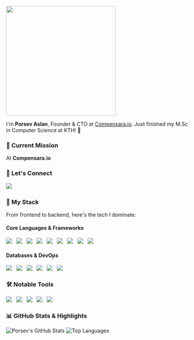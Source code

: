 <img src="https://media1.giphy.com/media/v1.Y2lkPTc5MGI3NjExb2R1YW5kd2d4OHpwcnE4bHEwMWd0YWpsOGV1MDlzZ3NjZjRmbnppMCZlcD12MV9pbnRlcm5hbF9naWZfYnlfaWQmY3Q9Zw/26CaLWA2dcqz6hS4U/giphy.webp" width="300" />

I'm **Porsev Aslan**, Founder & CTO at [Compensara.io](https://www.compensara.io). Just finished my M.Sc in Computer Science at KTH! 🚀

### 🚀 Current Mission
At **Compensara.io**

### 📡 Let's Connect

<a href="https://www.linkedin.com/in/porsev-aslan"><img src="https://img.shields.io/badge/LinkedIn%20-%230077B5.svg?&style=for-the-badge&logo=linkedin&logoColor=white" /></a>&nbsp;&nbsp;&nbsp;&nbsp;

### 🧠 My Stack
From frontend to backend, here's the tech I dominate:

#### **Core Languages & Frameworks**
<p>
   <img src="https://img.shields.io/badge/Python-%2314354C.svg?&style=for-the-badge&logo=python&logoColor=white" />&nbsp;&nbsp;
   <img src="https://img.shields.io/badge/FastAPI-%2300C7B7.svg?&style=for-the-badge&logo=fastapi&logoColor=white" />&nbsp;&nbsp;
   <img src="https://img.shields.io/badge/Java-%23ED8B00.svg?&style=for-the-badge&logo=java&logoColor=white" />&nbsp;&nbsp;
   <img src="https://img.shields.io/badge/Next.js-%23000000.svg?&style=for-the-badge&logo=nextdotjs&logoColor=white" />&nbsp;&nbsp;
   <img src="https://img.shields.io/badge/JavaScript-%23F7DF1E.svg?&style=for-the-badge&logo=javascript&logoColor=black" />&nbsp;&nbsp;
   <img src="https://img.shields.io/badge/React-%2361DAFB.svg?&style=for-the-badge&logo=react&logoColor=black" />&nbsp;&nbsp;
   <img src="https://img.shields.io/badge/Node.js-%23339933.svg?&style=for-the-badge&logo=nodedotjs&logoColor=white" />&nbsp;&nbsp;
   <img src="https://img.shields.io/badge/Spring-%236DB33F.svg?&style=for-the-badge&logo=spring&logoColor=white" />&nbsp;&nbsp;
   <img src="https://img.shields.io/badge/Django-%23092E20.svg?&style=for-the-badge&logo=django&logoColor=white" />&nbsp;&nbsp;
</p>

#### **Databases & DevOps**
<p>
   <img src="https://img.shields.io/badge/PostgreSQL-%23336791.svg?&style=for-the-badge&logo=postgresql&logoColor=white" />&nbsp;&nbsp;
   <img src="https://img.shields.io/badge/SQL-%2300f.svg?&style=for-the-badge&logo=postgresql&logoColor=white" />&nbsp;&nbsp;
   <img src="https://img.shields.io/badge/Docker-%232496ED.svg?&style=for-the-badge&logo=docker&logoColor=white" />&nbsp;&nbsp;
   <img src="https://img.shields.io/badge/Kubernetes-%23326ce5.svg?&style=for-the-badge&logo=kubernetes&logoColor=white" />&nbsp;&nbsp;
   <img src="https://img.shields.io/badge/Git-%23F05033.svg?&style=for-the-badge&logo=git&logoColor=white" />&nbsp;&nbsp;
   <img src="https://img.shields.io/badge/GitHub-%23181717.svg?&style=for-the-badge&logo=github&logoColor=white" />&nbsp;&nbsp;
</p>

### 🛠️ Notable Tools
<p>
   <img src="https://img.shields.io/badge/Azure-%230072C6.svg?&style=for-the-badge&logo=microsoft-azure&logoColor=white" />&nbsp;&nbsp;
   <img src="https://img.shields.io/badge/GCP-%234285F4.svg?&style=for-the-badge&logo=google-cloud&logoColor=white" />&nbsp;&nbsp;
   <img src="https://img.shields.io/badge/GitHub%20Actions-%232088FF.svg?&style=for-the-badge&logo=github-actions&logoColor=white" />&nbsp;&nbsp;
   <img src="https://img.shields.io/badge/Postman-%23FF6C37.svg?&style=for-the-badge&logo=postman&logoColor=white" />&nbsp;&nbsp;
   <img src="https://img.shields.io/badge/AWS-%23232F3E.svg?&style=for-the-badge&logo=amazon-aws&logoColor=white" />&nbsp;&nbsp;
</p>

### 📊 GitHub Stats & Highlights
![Porsev's GitHub Stats](https://github-readme-stats.vercel.app/api?username=mrporsev&show_icons=true&theme=radical&count_private=true)
![Top Languages](https://github-readme-stats.vercel.app/api/top-langs/?username=mrporsev&layout=compact&theme=radical)
